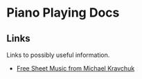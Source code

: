 Piano Playing Docs
==================

Links
-----

Links to possibly useful information.

- [Free Sheet Music from Michael Kravchuk](https://michaelkravchuk.com/free-sheet-music/)